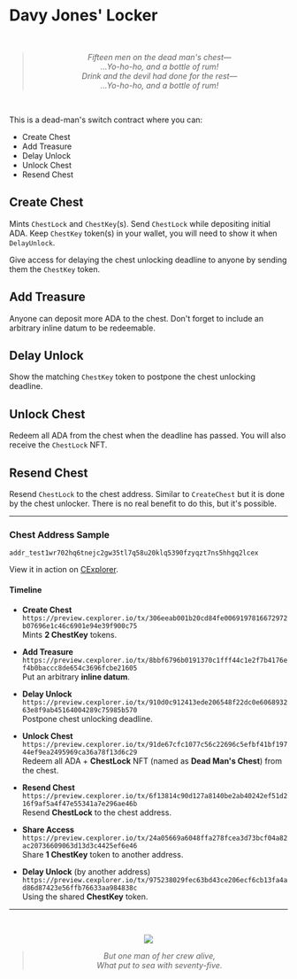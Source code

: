 # Davy Jones' Locker

<br/><div align="center">
  >_Fifteen men on the dead man's chest—_<br/>
  >_...Yo-ho-ho, and a bottle of rum!_<br/>
  >_Drink and the devil had done for the rest—_<br/>
  >_...Yo-ho-ho, and a bottle of rum!_<br/>
</div><br/>

This is a dead-man's switch contract where you can:
- Create Chest
- Add Treasure
- Delay Unlock
- Unlock Chest
- Resend Chest

## Create Chest
Mints `ChestLock` and `ChestKey`(s). Send `ChestLock` while depositing initial ADA.
Keep `ChestKey` token(s) in your wallet, you will need to show it when `DelayUnlock`.

Give access for delaying the chest unlocking deadline to anyone by sending them the
`ChestKey` token.

## Add Treasure
Anyone can deposit more ADA to the chest. Don't forget to include an arbitrary inline
datum to be redeemable.

## Delay Unlock
Show the matching `ChestKey` token to postpone the chest unlocking deadline.

## Unlock Chest
Redeem all ADA from the chest when the deadline has passed. You will also receive the
`ChestLock` NFT.

## Resend Chest
Resend `ChestLock` to the chest address. Similar to `CreateChest` but it is done by
the chest unlocker. There is no real benefit to do this, but it's possible.

---

### Chest Address Sample
```
addr_test1wr702hq6tnejc2gw35tl7q58u20klq5390fzyqzt7ns5hhgq2lcex
```
View it in action on
[CExplorer](https://preview.cexplorer.io/address/addr_test1wr702hq6tnejc2gw35tl7q58u20klq5390fzyqzt7ns5hhgq2lcex/tx#data).

#### Timeline
- **Create Chest**<br/>
  `https://preview.cexplorer.io/tx/306eeab001b20cd84fe0069197816672972b07696e1c46c6901e94e39f900c75`
<br/>Mints **2 ChestKey** tokens.

- **Add Treasure**<br/>
  `https://preview.cexplorer.io/tx/8bbf6796b0191370c1fff44c1e2f7b4176ef4b0baccc8de654c3696fcbe21605`
<br/>Put an arbitrary **inline datum**.

- **Delay Unlock**<br/>
  `https://preview.cexplorer.io/tx/910d0c912413ede206548f22dc0e606893263e8f9ab45164004289c75985b570`
<br/>Postpone chest unlocking deadline.

- **Unlock Chest**<br/>
  `https://preview.cexplorer.io/tx/91de67cfc1077c56c22696c5efbf41bf19744ef9ea2495969ca36a78f13d6c29`
<br/>Redeem all ADA + **ChestLock** NFT (named as **Dead Man's Chest**) from the chest.

- **Resend Chest**<br/>
  `https://preview.cexplorer.io/tx/6f13814c90d127a8140be2ab40242ef51d216f9af5a4f47e55341a7e296ae46b`
<br/>Resend **ChestLock** to the chest address.

- **Share Access**<br/>
  `https://preview.cexplorer.io/tx/24a05669a6048ffa278fcea3d73bcf04a82ac20736609063d13d3c4425ef6e46`
<br/>Share **1 ChestKey** token to another address.

- **Delay Unlock** (by another address)<br/>
  `https://preview.cexplorer.io/tx/975238029fec63bd43ce206ecf6cb13fa4ad86d87423e56ffb76633aa984838c`
<br/>Using the shared **ChestKey** token.

---

<br/><div align="center">
  <img src="https://images5.alphacoders.com/641/641119.jpg"/>
  >_But one man of her crew alive,_<br/>
  >_What put to sea with seventy-five._<br/>
</div><br/>
